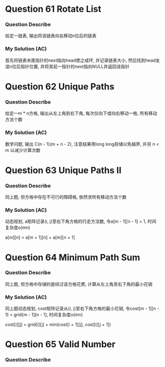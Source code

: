 # Question 61 	Rotate List

### Question Describe

给定一链表, 输出将该链表向右移动n位后的链表

### My Solution (AC)

首先将链表末尾指针的next指向head使之成环, 并记录链表大小, 然后找到head友谊n位后指针位置, 并将其前一指针的next指向NULL并返回该指针

# Question 62 	Unique Paths

### Question Describe

给定一m * n方格, 输出从左上角到右下角, 每次仅向下或向右移动一格, 所有移动方法个数

### My Solution (AC)

数学问题, 输出 C(n - 1)(m + n - 2), 注意结果用long long存储以免越界, 并另 n < m 以减少计算次数

# Question 63 	Unique Paths II

### Question Describe

同上题, 但方格中存在不可行的障碍格, 依然求所有移动方法个数

### My Solution (AC)

动态规划, a矩阵记录(i, j)至右下角方格的行走方法数, 令a[m - 1][n - 1] = 1, 时间复杂度o(mn)

a[m][n] = a[m + 1][n] + a[m][n + 1]

# Question 64 	Minimum Path Sum

### Question Describe

同上题, 但方格中存储的是经过该方格花费, 计算从左上角至右下角的最小花销

### My Solution (AC)

同上题动态规划, cost矩阵记录从(i, j)至右下角方格的最小花销, 令cost[m - 1][n - 1] = grid[m - 1][n - 1], 时间复杂度o(mn)

cost[i][j] = grid[i][j] + min(cost[i + 1][j], cost[i][j + 1])

# Question 65 	Valid Number

### Question Describe
